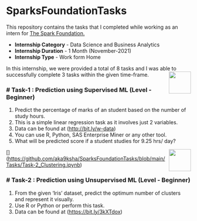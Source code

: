 # SparksFoundationTasks
This repository contains the tasks that I completed while working as an intern for [The Spark Foundation.](https://www.thesparksfoundationsingapore.org/)
- **Internship Category** - Data Science and Business Analytics
- **Internship Duration** - 1 Month (November-2021)
- **Internship Type** - Work form Home

In this internship, we were provided a total of 8 tasks and I was able to successfully complete 3 tasks within the given time-frame.
[<img align = right height = 60 width = 60 src = https://cdn1.iconfinder.com/data/icons/data-science-flat/60/008_-_Process-512.png>](https://github.com/aka9ksha/SparksFoundationTasks/blob/main/Tasks/Task-1_Linear_Regression.ipynb)


### # Task-1 : Prediction using Supervised ML (Level - Beginner)

1. Predict the percentage of marks of an student based on the number of study hours.
1. This is a simple linear regression task as it involves just 2 variables.
1. Data can be found at (http://bit.ly/w-data)
1. You can use R, Python, SAS Enterprise Miner or any other tool.
1. What will be predicted score if a student studies for 9.25 hrs/ day?


[<img align = right height = 60 width = 60 src = https://cdn1.iconfinder.com/data/icons/data-science-flat/60/008_-_Process-512.png>]
(https://github.com/aka9ksha/SparksFoundationTasks/blob/main/Tasks/Task-2_Clustering.ipynb)

### # Task-2 : Prediction using Unsupervised ML (Level - Beginner)

1. From the given ‘Iris’ dataset, predict the optimum number of clusters and represent it visually.
1. Use R or Python or perform this task.
1. Data can be found at (https://bit.ly/3kXTdox)

